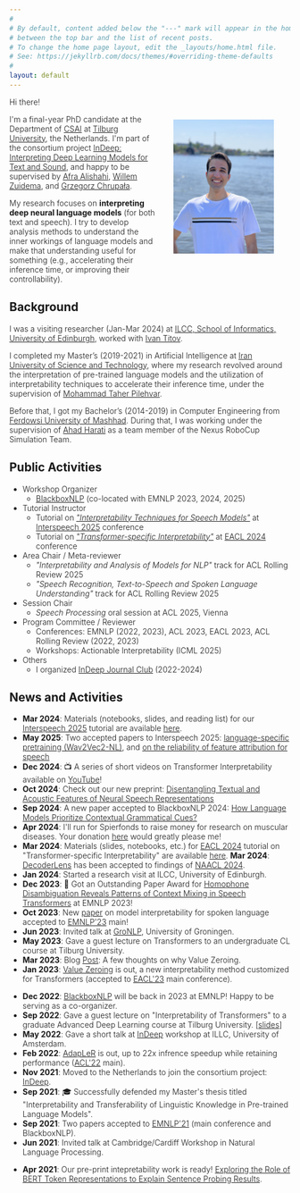 ```yaml
---
#
# By default, content added below the "---" mark will appear in the home page
# between the top bar and the list of recent posts.
# To change the home page layout, edit the _layouts/home.html file.
# See: https://jekyllrb.com/docs/themes/#overriding-theme-defaults
#
layout: default
---
```


<style>
    p, li {font-weight: 300;}
</style>
<!-- (comment) the image below can be found in img folder of this very project-->

<!-- ![me](/resources/people/me_3.jpg){: style="float: right; margin: 40px 30px; width: 180px;"} -->
<figure style="float: right; margin: 40px 30px;">
  <img src="/resources/people/me.jpg" alt="Me" style="width: 180px;">
  <!-- <figcaption style="display: block; text-align: center;"><span class="note">(Twister and me)</span></figcaption> -->
</figure>


Hi there!

I'm a final-year PhD candidate at the Department of [CSAI](https://www.tilburguniversity.edu/about/schools/tshd/departments/dca) at [Tilburg University](https://www.tilburguniversity.edu/), the Netherlands. I'm part of the consortium project [InDeep: Interpreting Deep Learning Models for Text and Sound](https://projects.illc.uva.nl/indeep/), and happy to be supervised by [Afra Alishahi](http://afra.alishahi.name/), [Willem Zuidema](https://staff.fnwi.uva.nl/w.zuidema/), and [Grzegorz Chrupała](https://grzegorz.chrupala.me/).



<!-- My research focuses on __analyzing and interpreting deep neural models of language__ (written or spoken) by treating them as mathematical functions. I try to develop analysis methods that can faithfully elucidate the interplay and flow of information within neural networks. -->
My research focuses on __interpreting deep neural language models__ (for both text and speech). I try to develop analysis methods to understand the inner workings of language models and make that understanding useful for something (e.g., accelerating their inference time, or improving their controllability).

## Background
<!-- ## <span style="color:#424242">Background </span> -->
I was a visiting researcher (Jan-Mar 2024) at [ILCC, School of Informatics, University of Edinburgh](https://web.inf.ed.ac.uk/ilcc), worked with [Ivan Titov](http://ivan-titov.org/). 

I completed my Master’s (2019-2021) in Artificial Intelligence at [Iran University of Science and Technology](http://www.iust.ac.ir/en), where my research revolved around the interpretation of pre-trained language models and the utilization of interpretability techniques to accelerate their inference time, under the supervision of [Mohammad Taher Pilehvar](https://pilehvar.github.io/). 

Before that, I got my Bachelor’s (2014-2019) in Computer Engineering from [Ferdowsi University of Mashhad](https://en.um.ac.ir/). During that, I was working under the supervision of [Ahad Harati](http://a.harati.profcms.um.ac.ir/) as a team member of the Nexus RoboCup Simulation Team. 


## Public Activities 
<!-- ## <span style="color:#424242">Services </span> -->
* Workshop Organizer
  * [BlackboxNLP](https://blackboxnlp.github.io/) (co-located with EMNLP 2023, 2024, 2025)
* Tutorial Instructor
  * Tutorial on [_"Interpretability Techniques for Speech Models"_](https://interpretingdl.github.io/speech-interpretability-tutorial/) at [Interspeech 2025](https://www.interspeech2025.org/tutorials) conference
  * Tutorial on [_"Transformer-specific Interpretability"_](https://projects.illc.uva.nl/indeep/tutorial/) at [EACL 2024](https://2024.eacl.org/program/tutorials/) conference
* Area Chair / Meta-reviewer
  * _"Interpretability and Analysis of Models for NLP"_ track for ACL Rolling Review 2025 
  * _"Speech Recognition, Text-to-Speech and Spoken Language Understanding"_ track for ACL Rolling Review 2025
* Session Chair
  * _Speech Processing_ oral session at ACL 2025, Vienna
* Program Committee / Reviewer
  * Conferences: EMNLP (2022, 2023), ACL 2023, EACL 2023, ACL Rolling Review (2022, 2023)
  * Workshops: Actionable Interpretability (ICML 2025) 
* Others
  * I organized [InDeep Journal Club](https://projects.illc.uva.nl/indeep/events/journal-club/) (2022-2024)


## News and Activities
<!-- ## <span style="color:#424242">News and Activities </span> -->
* __Mar 2024__: Materials (notebooks, slides, and reading list) for our [Interspeech 2025](https://www.interspeech2025.org/home) tutorial are available [here](https://interpretingdl.github.io/speech-interpretability-tutorial/interspeech2025/intro.html).
* __May 2025__: Two accepted papers to Interspeech 2025: [language-specific pretraining (Wav2Vec2-NL)](https://arxiv.org/abs/2506.00981), and [on the reliability of feature attribution for speech](https://arxiv.org/abs/2505.16406)
* __Dec 2024__: <span class="emoji">📺</span> A series of short videos on Transformer Interpretability available on [YouTube](https://youtu.be/JPOBPY-ndfk?si=vQ2JdME8oo_6iFCU)!
* __Oct 2024__: Check out our new preprint: [Disentangling Textual and Acoustic Features of Neural Speech Representations](https://arxiv.org/abs/2410.03037)
* __Sep 2024__: A new paper accepted to BlackboxNLP 2024: [How Language Models Prioritize Contextual Grammatical Cues?](https://arxiv.org/abs/2410.03447) 
* __Apr 2024__: I'll run for Spierfonds to raise money for research on muscular diseases. Your donation [here](https://www.spieractie.nl/fundraisers/hosein-mohebbi) would greatly please me! 
* __Mar 2024__: Materials (slides, notebooks, etc.) for [EACL 2024](https://2024.eacl.org/program/tutorials/) tutorial on "Transformer-specific Interpretability" are available [here](https://github.com/interpretingdl/eacl2024_transformer_interpretability_tutorial).
__Mar 2024__: [DecoderLens](https://arxiv.org/abs/2310.03686) has been accepted to findings of [NAACL 2024](https://2024.naacl.org/).
* __Jan 2024__: Started a research visit at ILCC, University of Edinburgh.
* __Dec 2023__: <span class="emoji">🏅</span> Got an Outstanding Paper Award for [Homophone Disambiguation Reveals Patterns of Context Mixing in Speech Transformers](https://aclanthology.org/2023.emnlp-main.513/) at EMNLP 2023!
* __Oct 2023__: New [paper](https://arxiv.org/abs/2310.09925) on model interpretability for spoken language accepted to [EMNLP'23](https://2023.emnlp.org/) main! 
* __Jun 2023__: Invited talk at [GroNLP](https://www.rug.nl/research/clcg/research/cl/), University of Groningen. 
* __May 2023__: Gave a guest lecture on Transformers to an undergraduate CL course at Tilburg University.
* __Mar 2023__: Blog [Post](https://hmohebbi.github.io/blog/value-zeroing): A few thoughts on why Value Zeroing. 
* __Jan 2023__: [Value Zeroing](https://arxiv.org/abs/2301.12971) is out, a new interpretability method customized for Transformers (accepted to [EACL'23](https://2023.eacl.org/) main conference). 
<!-- * __Jan 2023__: Presented a poster at [ALiAS'23](https://staff.fnwi.uva.nl/w.zuidema/alias-2023/).  -->
* __Dec 2022__: [BlackboxNLP](https://blackboxnlp.github.io/) will be back in 2023 at EMNLP! Happy to be serving as a co-organizer.  
* __Sep 2022__: Gave a guest lecture on "Interpretability of Transformers" to a graduate Advanced Deep Learning course at Tilburg University. \[[slides](https://drive.google.com/file/d/1Z39YSfzpzzkqAiMxVdW1nOkudfYVgj_y/view?usp=sharing)\] 
* __May 2022__: Gave a short talk at [InDeep](https://projects.illc.uva.nl/indeep/) workshop at ILLC, University of Amsterdam.
* __Feb 2022__: [AdapLeR](https://aclanthology.org/2022.acl-long.1/) is out, up to 22x infrence speedup while retaining performance ([ACL'22](https://www.2022.aclweb.org/) main).
* __Nov 2021__: Moved to the Netherlands to join the consortium project: [InDeep](https://interpretingdl.github.io/). 
* __Sep 2021__: <span class="emoji">🎓</span> Successfully defended my Master's thesis titled "Interpretability and Transferability of Linguistic Knowledge in Pre-trained Language Models".
* __Sep 2021__: Two papers accepted to [EMNLP'21](https://2021.emnlp.org/) (main conference and BlackboxNLP).
* __Jun 2021__: Invited talk at Cambridge/Cardiff Workshop in Natural Language Processing.
<!--* __May 2021__: Gave a joint guest lecture, with [Ali](https://www.amodarressi.com/), on Interpretability to a graduate [NLP course](https://teias-courses.github.io/nlp99/) at Khatam University. \[[slides](https://drive.google.com/file/d/1cAzlIlbuVAFZXz3gaFGBTRZwjq-_V2lb/view?usp=sharing)\] -->
* __Apr 2021__: Our pre-print intepretability work is ready! [Exploring the Role of BERT Token Representations to Explain Sentence Probing Results](https://arxiv.org/abs/2104.01477). 
